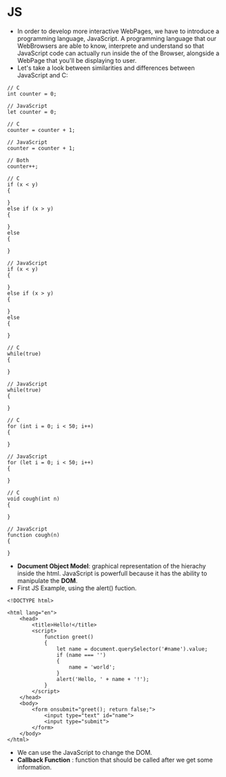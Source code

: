 # JS
* In order to develop more interactive WebPages, we have to introduce a programming language, JavaScript. A programming language that our WebBrowsers are able to know, interprete and understand so that JavaScript code can actually run inside the of the Browser, alongside a WebPage that you'll be displaying to user.
* Let's take a look between similarities and differences between JavaScript and C:   
```
// C
int counter = 0;

// JavaScript
let counter = 0;
```

```
// C
counter = counter + 1;

// JavaScript
counter = counter + 1;

// Both
counter++;
```

```
// C
if (x < y)
{

}
else if (x > y)
{
    
}
else
{
    
}

// JavaScript
if (x < y)
{

}
else if (x > y)
{
    
}
else
{

}
```

```
// C
while(true)
{

}

// JavaScript
while(true)
{

}
```

```
// C
for (int i = 0; i < 50; i++)
{

}

// JavaScript
for (let i = 0; i < 50; i++)
{

}
```

```
// C
void cough(int n)
{

}

// JavaScript
function cough(n)
{

}
```
* **Document Object Model**: graphical representation of the hierachy inside the html. JavaScript is powerfull because it has the ability to manipulate the **DOM**.
* First JS Example, using the alert() fuction.
```
<!DOCTYPE html>

<html lang="en">
    <head>
        <title>Hello!</title>
        <script>
            function greet()
            {
                let name = document.querySelector('#name').value;
                if (name === '')
                {
                    name = 'world';
                }
                alert('Hello, ' + name + '!');
            }
        </script>
    </head>
    <body>
        <form onsubmit="greet(); return false;">
            <input type="text" id="name">
            <input type="submit">
        </form>
    </body>
</html>
```
* We can use the JavaScript to change the DOM.
* **Callback Function** : function that should be called after we get some information.